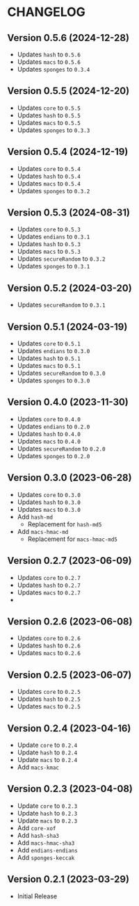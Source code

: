 # CHANGELOG

## Version 0.5.6 (2024-12-28)
 - Updates `hash` to `0.5.6`
 - Updates `macs` to `0.5.6`
 - Updates `sponges` to `0.3.4`

## Version 0.5.5 (2024-12-20)
 - Updates `core` to `0.5.5`
 - Updates `hash` to `0.5.5`
 - Updates `macs` to `0.5.5`
 - Updates `sponges` to `0.3.3`

## Version 0.5.4 (2024-12-19)
 - Updates `core` to `0.5.4`
 - Updates `hash` to `0.5.4`
 - Updates `macs` to `0.5.4`
 - Updates `sponges` to `0.3.2`

## Version 0.5.3 (2024-08-31)
 - Updates `core` to `0.5.3`
 - Updates `endians` to `0.3.1`
 - Updates `hash` to `0.5.3`
 - Updates `macs` to `0.5.3`
 - Updates `secureRandom` to `0.3.2`
 - Updates `sponges` to `0.3.1`

## Version 0.5.2 (2024-03-20)
 - Updates `secureRandom` to `0.3.1`

## Version 0.5.1 (2024-03-19)
 - Updates `core` to `0.5.1`
 - Updates `endians` to `0.3.0`
 - Updates `hash` to `0.5.1`
 - Updates `macs` to `0.5.1`
 - Updates `secureRandom` to `0.3.0`
 - Updates `sponges` to `0.3.0`

## Version 0.4.0 (2023-11-30)
 - Updates `core` to `0.4.0`
 - Updates `endians` to `0.2.0`
 - Updates `hash` to `0.4.0`
 - Updates `macs` to `0.4.0`
 - Updates `secureRandom` to `0.2.0`
 - Updates `sponges` to `0.2.0`

## Version 0.3.0 (2023-06-28)
 - Updates `core` to `0.3.0`
 - Updates `hash` to `0.3.0`
 - Updates `macs` to `0.3.0`
 - Add `hash-md`
     - Replacement for `hash-md5`
 - Add `macs-hmac-md`
     - Replacement for `macs-hmac-md5`

## Version 0.2.7 (2023-06-09)
 - Updates `core` to `0.2.7`
 - Updates `hash` to `0.2.7`
 - Updates `macs` to `0.2.7`
 - 
## Version 0.2.6 (2023-06-08)
 - Updates `core` to `0.2.6`
 - Updates `hash` to `0.2.6`
 - Updates `macs` to `0.2.6`

## Version 0.2.5 (2023-06-07)
 - Updates `core` to `0.2.5`
 - Updates `hash` to `0.2.5`
 - Updates `macs` to `0.2.5`

## Version 0.2.4 (2023-04-16)
 - Update `core` to `0.2.4`
 - Update `hash` to `0.2.4`
 - Update `macs` to `0.2.4`
 - Add `macs-kmac`

## Version 0.2.3 (2023-04-08)
 - Update `core` to `0.2.3`
 - Update `hash` to `0.2.3`
 - Update `macs` to `0.2.3`
 - Add `core-xof`
 - Add `hash-sha3`
 - Add `macs-hmac-sha3`
 - Add `endians-endians`
 - Add `sponges-keccak`

## Version 0.2.1 (2023-03-29)
 - Initial Release
